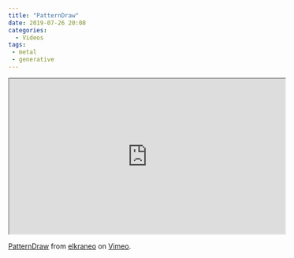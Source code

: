 ```yaml
---
title: "PatternDraw"
date: 2019-07-26 20:08
categories:
  - Videos
tags:
 - metal
 - generative
---
```


<iframe width="560" height="315" src="https://player.vimeo.com/video/350380175?autoplay=1&loop=1 frameborder="0"> </iframe>
<p><a href="https://vimeo.com/350380175">PatternDraw</a> from <a href="https://vimeo.com/elkraneo">elkraneo</a> on <a href="https://vimeo.com">Vimeo</a>.</p>